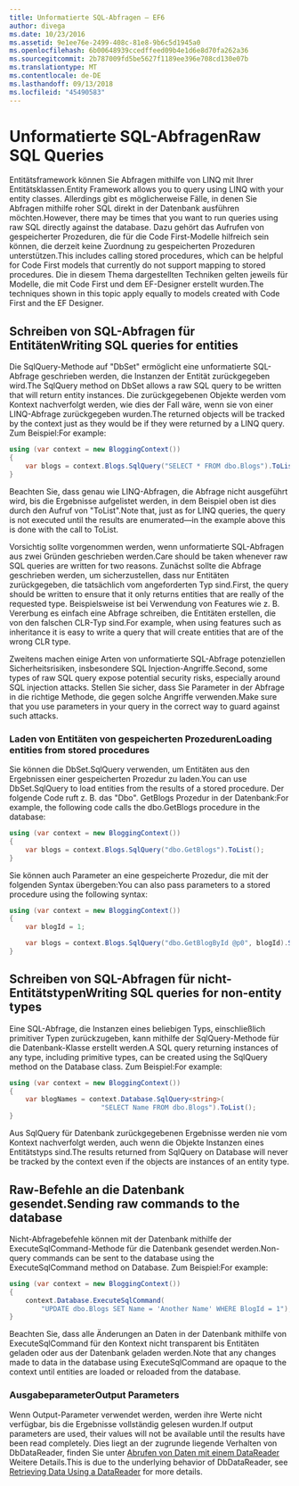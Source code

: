 ```yaml
---
title: Unformatierte SQL-Abfragen – EF6
author: divega
ms.date: 10/23/2016
ms.assetid: 9e1ee76e-2499-408c-81e8-9b6c5d1945a0
ms.openlocfilehash: 6b00648939ccedffeed09b4e1d6e8d70fa262a36
ms.sourcegitcommit: 2b787009fd5be5627f1189ee396e708cd130e07b
ms.translationtype: MT
ms.contentlocale: de-DE
ms.lasthandoff: 09/13/2018
ms.locfileid: "45490583"
---
```

# <a name="raw-sql-queries"></a><span data-ttu-id="c3fe4-102">Unformatierte SQL-Abfragen</span><span class="sxs-lookup"><span data-stu-id="c3fe4-102">Raw SQL Queries</span></span>
<span data-ttu-id="c3fe4-103">Entitätsframework können Sie Abfragen mithilfe von LINQ mit Ihrer Entitätsklassen.</span><span class="sxs-lookup"><span data-stu-id="c3fe4-103">Entity Framework allows you to query using LINQ with your entity classes.</span></span> <span data-ttu-id="c3fe4-104">Allerdings gibt es möglicherweise Fälle, in denen Sie Abfragen mithilfe roher SQL direkt in der Datenbank ausführen möchten.</span><span class="sxs-lookup"><span data-stu-id="c3fe4-104">However, there may be times that you want to run queries using raw SQL directly against the database.</span></span> <span data-ttu-id="c3fe4-105">Dazu gehört das Aufrufen von gespeicherter Prozeduren, die für die Code First-Modelle hilfreich sein können, die derzeit keine Zuordnung zu gespeicherten Prozeduren unterstützen.</span><span class="sxs-lookup"><span data-stu-id="c3fe4-105">This includes calling stored procedures, which can be helpful for Code First models that currently do not support mapping to stored procedures.</span></span> <span data-ttu-id="c3fe4-106">Die in diesem Thema dargestellten Techniken gelten jeweils für Modelle, die mit Code First und dem EF-Designer erstellt wurden.</span><span class="sxs-lookup"><span data-stu-id="c3fe4-106">The techniques shown in this topic apply equally to models created with Code First and the EF Designer.</span></span>  

## <a name="writing-sql-queries-for-entities"></a><span data-ttu-id="c3fe4-107">Schreiben von SQL-Abfragen für Entitäten</span><span class="sxs-lookup"><span data-stu-id="c3fe4-107">Writing SQL queries for entities</span></span>  

<span data-ttu-id="c3fe4-108">Die SqlQuery-Methode auf "DbSet" ermöglicht eine unformatierte SQL-Abfrage geschrieben werden, die Instanzen der Entität zurückgegeben wird.</span><span class="sxs-lookup"><span data-stu-id="c3fe4-108">The SqlQuery method on DbSet allows a raw SQL query to be written that will return entity instances.</span></span> <span data-ttu-id="c3fe4-109">Die zurückgegebenen Objekte werden vom Kontext nachverfolgt werden, wie dies der Fall wäre, wenn sie von einer LINQ-Abfrage zurückgegeben wurden.</span><span class="sxs-lookup"><span data-stu-id="c3fe4-109">The returned objects will be tracked by the context just as they would be if they were returned by a LINQ query.</span></span> <span data-ttu-id="c3fe4-110">Zum Beispiel:</span><span class="sxs-lookup"><span data-stu-id="c3fe4-110">For example:</span></span>  

``` csharp  
using (var context = new BloggingContext())
{
    var blogs = context.Blogs.SqlQuery("SELECT * FROM dbo.Blogs").ToList();
}
```  

<span data-ttu-id="c3fe4-111">Beachten Sie, dass genau wie LINQ-Abfragen, die Abfrage nicht ausgeführt wird, bis die Ergebnisse aufgelistet werden, in dem Beispiel oben ist dies durch den Aufruf von "ToList".</span><span class="sxs-lookup"><span data-stu-id="c3fe4-111">Note that, just as for LINQ queries, the query is not executed until the results are enumerated—in the example above this is done with the call to ToList.</span></span>  

<span data-ttu-id="c3fe4-112">Vorsichtig sollte vorgenommen werden, wenn unformatierte SQL-Abfragen aus zwei Gründen geschrieben werden.</span><span class="sxs-lookup"><span data-stu-id="c3fe4-112">Care should be taken whenever raw SQL queries are written for two reasons.</span></span> <span data-ttu-id="c3fe4-113">Zunächst sollte die Abfrage geschrieben werden, um sicherzustellen, dass nur Entitäten zurückgegeben, die tatsächlich vom angeforderten Typ sind.</span><span class="sxs-lookup"><span data-stu-id="c3fe4-113">First, the query should be written to ensure that it only returns entities that are really of the requested type.</span></span> <span data-ttu-id="c3fe4-114">Beispielsweise ist bei Verwendung von Features wie z. B. Vererbung es einfach eine Abfrage schreiben, die Entitäten erstellen, die von den falschen CLR-Typ sind.</span><span class="sxs-lookup"><span data-stu-id="c3fe4-114">For example, when using features such as inheritance it is easy to write a query that will create entities that are of the wrong CLR type.</span></span>  

<span data-ttu-id="c3fe4-115">Zweitens machen einige Arten von unformatierte SQL-Abfrage potenziellen Sicherheitsrisiken, insbesondere SQL Injection-Angriffe.</span><span class="sxs-lookup"><span data-stu-id="c3fe4-115">Second, some types of raw SQL query expose potential security risks, especially around SQL injection attacks.</span></span> <span data-ttu-id="c3fe4-116">Stellen Sie sicher, dass Sie Parameter in der Abfrage in die richtige Methode, die gegen solche Angriffe verwenden.</span><span class="sxs-lookup"><span data-stu-id="c3fe4-116">Make sure that you use parameters in your query in the correct way to guard against such attacks.</span></span>  

### <a name="loading-entities-from-stored-procedures"></a><span data-ttu-id="c3fe4-117">Laden von Entitäten von gespeicherten Prozeduren</span><span class="sxs-lookup"><span data-stu-id="c3fe4-117">Loading entities from stored procedures</span></span>  

<span data-ttu-id="c3fe4-118">Sie können die DbSet.SqlQuery verwenden, um Entitäten aus den Ergebnissen einer gespeicherten Prozedur zu laden.</span><span class="sxs-lookup"><span data-stu-id="c3fe4-118">You can use DbSet.SqlQuery to load entities from the results of a stored procedure.</span></span> <span data-ttu-id="c3fe4-119">Der folgende Code ruft z. B. das "Dbo". GetBlogs Prozedur in der Datenbank:</span><span class="sxs-lookup"><span data-stu-id="c3fe4-119">For example, the following code calls the dbo.GetBlogs procedure in the database:</span></span>  

``` csharp
using (var context = new BloggingContext())
{
    var blogs = context.Blogs.SqlQuery("dbo.GetBlogs").ToList();
}
```  

<span data-ttu-id="c3fe4-120">Sie können auch Parameter an eine gespeicherte Prozedur, die mit der folgenden Syntax übergeben:</span><span class="sxs-lookup"><span data-stu-id="c3fe4-120">You can also pass parameters to a stored procedure using the following syntax:</span></span>  

``` csharp
using (var context = new BloggingContext())
{
    var blogId = 1;

    var blogs = context.Blogs.SqlQuery("dbo.GetBlogById @p0", blogId).Single();
}
```  

## <a name="writing-sql-queries-for-non-entity-types"></a><span data-ttu-id="c3fe4-121">Schreiben von SQL-Abfragen für nicht-Entitätstypen</span><span class="sxs-lookup"><span data-stu-id="c3fe4-121">Writing SQL queries for non-entity types</span></span>  

<span data-ttu-id="c3fe4-122">Eine SQL-Abfrage, die Instanzen eines beliebigen Typs, einschließlich primitiver Typen zurückzugeben, kann mithilfe der SqlQuery-Methode für die Datenbank-Klasse erstellt werden.</span><span class="sxs-lookup"><span data-stu-id="c3fe4-122">A SQL query returning instances of any type, including primitive types, can be created using the SqlQuery method on the Database class.</span></span> <span data-ttu-id="c3fe4-123">Zum Beispiel:</span><span class="sxs-lookup"><span data-stu-id="c3fe4-123">For example:</span></span>  

``` csharp
using (var context = new BloggingContext())
{
    var blogNames = context.Database.SqlQuery<string>(
                       "SELECT Name FROM dbo.Blogs").ToList();
}
```  

<span data-ttu-id="c3fe4-124">Aus SqlQuery für Datenbank zurückgegebenen Ergebnisse werden nie vom Kontext nachverfolgt werden, auch wenn die Objekte Instanzen eines Entitätstyps sind.</span><span class="sxs-lookup"><span data-stu-id="c3fe4-124">The results returned from SqlQuery on Database will never be tracked by the context even if the objects are instances of an entity type.</span></span>  

## <a name="sending-raw-commands-to-the-database"></a><span data-ttu-id="c3fe4-125">Raw-Befehle an die Datenbank gesendet.</span><span class="sxs-lookup"><span data-stu-id="c3fe4-125">Sending raw commands to the database</span></span>  

<span data-ttu-id="c3fe4-126">Nicht-Abfragebefehle können mit der Datenbank mithilfe der ExecuteSqlCommand-Methode für die Datenbank gesendet werden.</span><span class="sxs-lookup"><span data-stu-id="c3fe4-126">Non-query commands can be sent to the database using the ExecuteSqlCommand method on Database.</span></span> <span data-ttu-id="c3fe4-127">Zum Beispiel:</span><span class="sxs-lookup"><span data-stu-id="c3fe4-127">For example:</span></span>  

``` csharp
using (var context = new BloggingContext())
{
    context.Database.ExecuteSqlCommand(
        "UPDATE dbo.Blogs SET Name = 'Another Name' WHERE BlogId = 1");
}
```  

<span data-ttu-id="c3fe4-128">Beachten Sie, dass alle Änderungen an Daten in der Datenbank mithilfe von ExecuteSqlCommand für den Kontext nicht transparent bis Entitäten geladen oder aus der Datenbank geladen werden.</span><span class="sxs-lookup"><span data-stu-id="c3fe4-128">Note that any changes made to data in the database using ExecuteSqlCommand are opaque to the context until entities are loaded or reloaded from the database.</span></span>  

### <a name="output-parameters"></a><span data-ttu-id="c3fe4-129">Ausgabeparameter</span><span class="sxs-lookup"><span data-stu-id="c3fe4-129">Output Parameters</span></span>  

<span data-ttu-id="c3fe4-130">Wenn Output-Parameter verwendet werden, werden ihre Werte nicht verfügbar, bis die Ergebnisse vollständig gelesen wurden.</span><span class="sxs-lookup"><span data-stu-id="c3fe4-130">If output parameters are used, their values will not be available until the results have been read completely.</span></span> <span data-ttu-id="c3fe4-131">Dies liegt an der zugrunde liegende Verhalten von DbDataReader, finden Sie unter [Abrufen von Daten mit einem DataReader](http://go.microsoft.com/fwlink/?LinkID=398589) Weitere Details.</span><span class="sxs-lookup"><span data-stu-id="c3fe4-131">This is due to the underlying behavior of DbDataReader, see [Retrieving Data Using a DataReader](http://go.microsoft.com/fwlink/?LinkID=398589) for more details.</span></span>  
